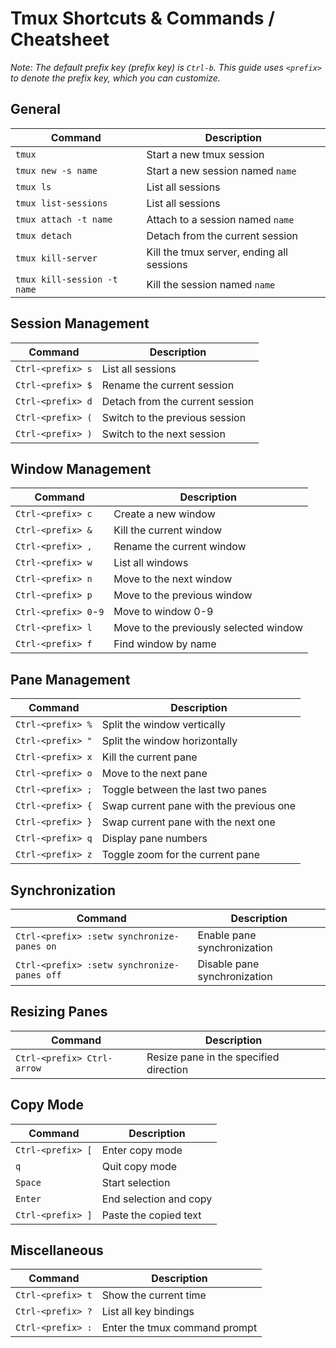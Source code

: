 # Tmux Shortcuts & Commands / Cheatsheet

*Note: The default prefix key (prefix key) is `Ctrl-b`. This guide uses `<prefix>` to denote the prefix key, which you can customize.*

## General
| Command                   | Description                            |
|---------------------------|----------------------------------------|
| `tmux`                    | Start a new tmux session               |
| `tmux new -s name`        | Start a new session named `name`       |
| `tmux ls`                 | List all sessions                      |
| `tmux list-sessions`      | List all sessions                      |
| `tmux attach -t name`     | Attach to a session named `name`       |
| `tmux detach`             | Detach from the current session        |
| `tmux kill-server`        | Kill the tmux server, ending all sessions |
| `tmux kill-session -t name` | Kill the session named `name`        |

## Session Management
| Command                    | Description                             |
|----------------------------|-----------------------------------------|
| `Ctrl-<prefix> s`          | List all sessions                       |
| `Ctrl-<prefix> $`          | Rename the current session              |
| `Ctrl-<prefix> d`          | Detach from the current session         |
| `Ctrl-<prefix> (`          | Switch to the previous session          |
| `Ctrl-<prefix> )`          | Switch to the next session              |

## Window Management
| Command                    | Description                             |
|----------------------------|-----------------------------------------|
| `Ctrl-<prefix> c`          | Create a new window                     |
| `Ctrl-<prefix> &`          | Kill the current window                 |
| `Ctrl-<prefix> ,`          | Rename the current window               |
| `Ctrl-<prefix> w`          | List all windows                        |
| `Ctrl-<prefix> n`          | Move to the next window                 |
| `Ctrl-<prefix> p`          | Move to the previous window             |
| `Ctrl-<prefix> 0`-`9`      | Move to window 0-9                      |
| `Ctrl-<prefix> l`          | Move to the previously selected window  |
| `Ctrl-<prefix> f`          | Find window by name                     |

## Pane Management
| Command                    | Description                             |
|----------------------------|-----------------------------------------|
| `Ctrl-<prefix> %`          | Split the window vertically             |
| `Ctrl-<prefix> "`          | Split the window horizontally           |
| `Ctrl-<prefix> x`          | Kill the current pane                   |
| `Ctrl-<prefix> o`          | Move to the next pane                   |
| `Ctrl-<prefix> ;`          | Toggle between the last two panes       |
| `Ctrl-<prefix> {`          | Swap current pane with the previous one |
| `Ctrl-<prefix> }`          | Swap current pane with the next one     |
| `Ctrl-<prefix> q`          | Display pane numbers                    |
| `Ctrl-<prefix> z`          | Toggle zoom for the current pane        |

## Synchronization
| Command                    | Description                             |
|----------------------------|-----------------------------------------|
| `Ctrl-<prefix> :setw synchronize-panes on`  | Enable pane synchronization   |
| `Ctrl-<prefix> :setw synchronize-panes off` | Disable pane synchronization  |

## Resizing Panes
| Command                    | Description                             |
|----------------------------|-----------------------------------------|
| `Ctrl-<prefix> Ctrl-arrow` | Resize pane in the specified direction  |

## Copy Mode
| Command                    | Description                             |
|----------------------------|-----------------------------------------|
| `Ctrl-<prefix> [`          | Enter copy mode                         |
| `q`                        | Quit copy mode                          |
| `Space`                    | Start selection                         |
| `Enter`                    | End selection and copy                  |
| `Ctrl-<prefix> ]`          | Paste the copied text                   |

## Miscellaneous
| Command                    | Description                             |
|----------------------------|-----------------------------------------|
| `Ctrl-<prefix> t`          | Show the current time                   |
| `Ctrl-<prefix> ?`          | List all key bindings                   |
| `Ctrl-<prefix> :`          | Enter the tmux command prompt           |
